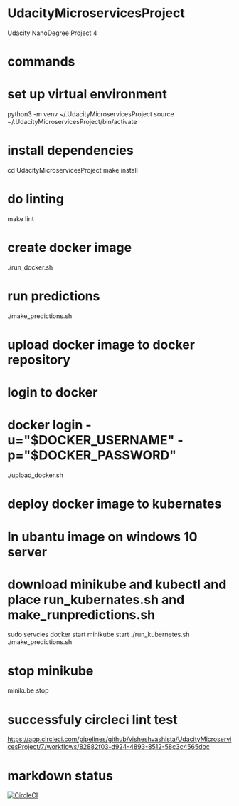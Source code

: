 # UdacityMicroservicesProject
Udacity NanoDegree Project 4

# commands
# set up virtual environment
python3 -m venv ~/.UdacityMicroservicesProject
source ~/.UdacityMicroservicesProject/bin/activate

# install dependencies
cd UdacityMicroservicesProject
make install

# do linting
make lint

# create docker image 
./run_docker.sh 

# run predictions
./make_predictions.sh

# upload docker image to docker repository
# login to docker
# docker login -u="$DOCKER_USERNAME" -p="$DOCKER_PASSWORD"
./upload_docker.sh

# deploy docker image  to kubernates
# In ubantu image on windows 10 server
# download minikube and kubectl and place run_kubernates.sh and make_runpredictions.sh
sudo servcies docker start 
minikube start
./run_kubernetes.sh
./make_predictions.sh

# stop minikube
minikube stop

# successfuly circleci lint test
https://app.circleci.com/pipelines/github/visheshvashista/UdacityMicroservicesProject/7/workflows/82882f03-d924-4893-8512-58c3c4565dbc

# markdown status 
[![CircleCI](https://circleci.com/gh/visheshvashista/UdacityMicroservicesProject.svg?style=svg&circle-token=33998a4727bca4c58f0acc3ee79293cd8ccc0a88)](https://circleci.com/gh/visheshvashista/UdacityMicroservicesProject.svg?style=svg&circle-token=33998a4727bca4c58f0acc3ee79293cd8ccc0a88)
